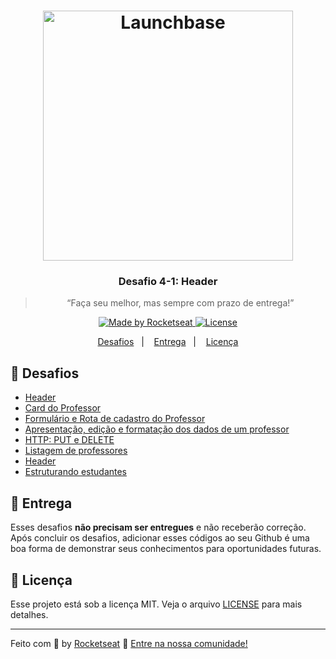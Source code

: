 <h1 align="center">
    <img alt="Launchbase" src="https://storage.googleapis.com/golden-wind/bootcamp-launchbase/logo.png" width="400px" />
</h1>

<h3 align="center">
  Desafio 4-1: Header
</h3>

<blockquote align="center">“Faça seu melhor, mas sempre com prazo de entrega!”</blockquote>

<p align="center">

  <a href="https://rocketseat.com.br">
    <img alt="Made by Rocketseat" src="https://img.shields.io/badge/made%20by-Rocketseat-%23F8952D">
  </a>

  <a href="LICENSE" >
    <img alt="License" src="https://img.shields.io/badge/license-MIT-%23F8952D">
  </a>

</p>

<p align="center">
  <a href="#rocket-desafios">Desafios</a>&nbsp;&nbsp;&nbsp;|&nbsp;&nbsp;&nbsp;
  <a href="#calendar-entrega">Entrega</a>&nbsp;&nbsp;&nbsp;|&nbsp;&nbsp;&nbsp;
  <a href="#memo-licença">Licença</a>
</p>

## :rocket: Desafios

- [Header](desafios/04-1-header.md)
- [Card do Professor](desafios/04-2-card-teacher.md)
- [Formulário e Rota de cadastro do Professor](desafios/04-3-form-and-routes-teacher.md)
- [Apresentação, edição e formatação dos dados de um professor](desafios/04-4-show-edit-format-teacher.md)
- [HTTP: PUT e DELETE](desafios/04-5-put-delete-teacher.md)
- [Listagem de professores](desafios/04-6-list-teachers.md)
- [Header](desafios/04-7-students.md)
- [Estruturando estudantes](desafios/01-admin-foodfy.md)

## :calendar: Entrega

Esses desafios **não precisam ser entregues** e não receberão correção. Após concluir os desafios, adicionar esses códigos ao seu Github é uma boa forma de demonstrar seus conhecimentos para oportunidades futuras.

## :memo: Licença

Esse projeto está sob a licença MIT. Veja o arquivo [LICENSE](/LICENSE) para mais detalhes.

---

Feito com :purple_heart: by [Rocketseat](https://rocketseat.com.br) :wave: [Entre na nossa comunidade!](https://discordapp.com/invite/gCRAFhc)
